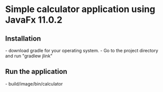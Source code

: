 <h1>Simple calculator application using JavaFx 11.0.2</h1>

<h2>Installation</h2>
- download gradle for your operating system.
- Go to the project directory and run "gradlew jlink"

<h2>Run the application</h2>
- build/image/bin/calculator
